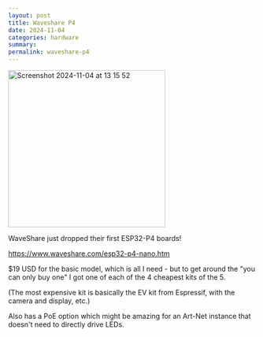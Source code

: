 ```yaml
---
layout: post
title: Waveshare P4
date: 2024-11-04
categories: hardware
summary: 
permalink: waveshare-p4
---
```


<style>
    p img {
        text-align: center;
        padding: 0;
    }
</style>

<img width="319" alt="Screenshot 2024-11-04 at 13 15 52" src="https://github.com/user-attachments/assets/bff19f44-7296-4d26-9361-ff1388f3f327">


WaveShare just dropped their first ESP32-P4 boards!

https://www.waveshare.com/esp32-p4-nano.htm

$19 USD for the basic model, which is all I need - but to get around the "you can only buy one" I got one of each of the 4 cheapest kits of the 5.

(The most expensive kit is basically the EV kit from Espressif, with the camera and display, etc.)

Also has a PoE option which might be amazing for an Art-Net instance that doesn't need to directly drive LEDs.

